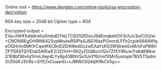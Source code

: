 Online tool = https://www.devglan.com/online-tools/rsa-encryption-decryption

RSA key size = 2048 bit
Cipher type = RSA

Encrypted output = EVa+HIHfXdddneIio0mbdDYleLTCB31QfDsoJ9dEmqkehOV3chJv3oiCOU/ei+CNONl6EgOHl9N6423vpMndwR5IPlsSJ6G16azPOnnrdLFFh2cpIeS6ANXfqeOQHrIin6Mh1rCqwlK6C8nDZD4We4DczwEAaYzKS3WSbwkEoM/nFuP9i6hZF115EbTQYEIsb5ARIwE2/2D1vH+692yZGQ8x/cfGo7ZfXY4Kuw7rsKd69IkwG1E8bf36vtq1VmLXep4LYyRp43BNV5s1UnYf6/rmfXMn5uxtopk7BX5TfpdmSUDIdXJ3U9z+QYEZxCuaanD+xJBMbt3QdqIKRkCk5g==
